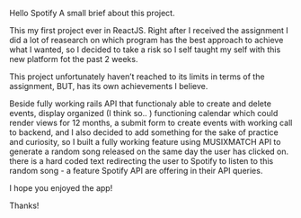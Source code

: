 
Hello Spotify 
A small brief about this project.

This my first project ever in ReactJS. Right after I received the assignment I did a lot of reasearch on which program has the best approach to achieve what I wanted, so I decided to take a risk so I self taught my self with this new platform fot the past 2 weeks.

This project unfortunately haven’t reached to its limits in terms of the assignment, BUT, has its own achievements I believe.

Beside fully working rails API that functionaly able to create and delete events, display organized (I think so.. ) functioning calendar which could render views for 12 months, a submit form to create events with working call to backend, and I also decided to add something for the sake of practice and curiosity, so I built a fully working feature using MUSIXMATCH API to generate a random song released on the same day the user has clicked on. there is a hard coded text redirecting the user to Spotify to listen to this random song - a feature Spotify API are offering in their API queries.

I hope you enjoyed the app!

Thanks!
